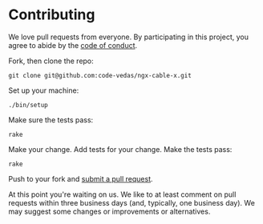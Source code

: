 # Contributing

We love pull requests from everyone. By participating in this project, you
agree to abide by the [code of conduct].

[code of conduct]: https://github.com/code-vedas/ngx-cable-x/blob/master/CODE_OF_CONDUCT.md

Fork, then clone the repo:

    git clone git@github.com:code-vedas/ngx-cable-x.git

Set up your machine:

    ./bin/setup

Make sure the tests pass:

    rake

Make your change. Add tests for your change. Make the tests pass:

    rake

Push to your fork and [submit a pull request][pr].

[pr]: https://github.com/code-vedas/ngx-cable-x/compare/

At this point you're waiting on us. We like to at least comment on pull requests
within three business days (and, typically, one business day). We may suggest
some changes or improvements or alternatives.
